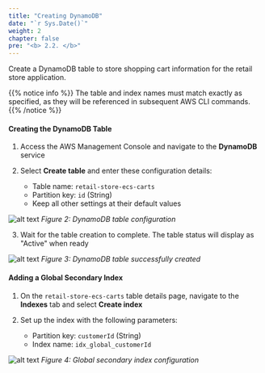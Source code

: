 ```yaml
---
title: "Creating DynamoDB"
date: "`r Sys.Date()`"
weight: 2
chapter: false
pre: "<b> 2.2. </b>"
---
```


Create a DynamoDB table to store shopping cart information for the retail store application.

{{% notice info %}}
The table and index names must match exactly as specified, as they will be referenced in subsequent AWS CLI commands.
{{% /notice %}}

#### Creating the DynamoDB Table

1. Access the AWS Management Console and navigate to the **DynamoDB** service

2. Select **Create table** and enter these configuration details:
   * Table name: `retail-store-ecs-carts`
   * Partition key: `id` (String)
   * Keep all other settings at their default values

![alt text](/images/2-prerequisites/2.2-create-dynamodb/image.png)
*Figure 2: DynamoDB table configuration*

3. Wait for the table creation to complete. The table status will display as "Active" when ready

![alt text](/images/2-prerequisites/2.2-create-dynamodb/image-1.png)
*Figure 3: DynamoDB table successfully created*

#### Adding a Global Secondary Index

1. On the `retail-store-ecs-carts` table details page, navigate to the **Indexes** tab and select **Create index**

2. Set up the index with the following parameters:
   * Partition key: `customerId` (String)
   * Index name: `idx_global_customerId`

![alt text](/images/2-prerequisites/2.2-create-dynamodb/image-2.png)
*Figure 4: Global secondary index configuration*
